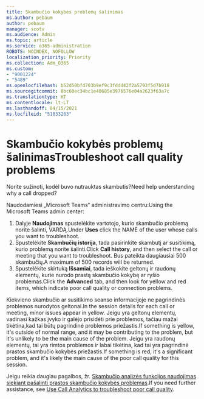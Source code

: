 ```yaml
---
title: Skambučio kokybės problemų šalinimas
ms.author: pebaum
author: pebaum
manager: scotv
ms.audience: Admin
ms.topic: article
ms.service: o365-administration
ROBOTS: NOINDEX, NOFOLLOW
localization_priority: Priority
ms.collection: Adm_O365
ms.custom:
- "9001224"
- "5489"
ms.openlocfilehash: b52d50bfd703b9ef9c3fddd42f2a5793f5d7b918
ms.sourcegitcommit: 8bc60ec34bc1e40685e3976576e04a2623f63a7c
ms.translationtype: HT
ms.contentlocale: lt-LT
ms.lasthandoff: 04/15/2021
ms.locfileid: "51833263"
---
```

# <a name="troubleshoot-call-quality-problems"></a><span data-ttu-id="9a665-102">Skambučio kokybės problemų šalinimas</span><span class="sxs-lookup"><span data-stu-id="9a665-102">Troubleshoot call quality problems</span></span>

<span data-ttu-id="9a665-103">Norite sužinoti, kodėl buvo nutrauktas skambutis?</span><span class="sxs-lookup"><span data-stu-id="9a665-103">Need help understanding why a call dropped?</span></span>

<span data-ttu-id="9a665-104">Naudodamiesi „Microsoft Teams“ administravimo centru:</span><span class="sxs-lookup"><span data-stu-id="9a665-104">Using the Microsoft Teams admin center:</span></span>

1. <span data-ttu-id="9a665-105">Dalyje **Naudojimas** spustelėkite vartotojo, kurio skambučio problemą norite šalinti, VARDĄ.</span><span class="sxs-lookup"><span data-stu-id="9a665-105">Under **Uses** click the NAME of the user whose calls you want to troubleshoot.</span></span>
2. <span data-ttu-id="9a665-106">Spustelėkite **Skambučių istorija**, tada pasirinkite skambutį ar susitikimą, kurio problemą norite šalinti.</span><span class="sxs-lookup"><span data-stu-id="9a665-106">Click **Call history**, and then select the call or meeting that you want to troubleshoot.</span></span> <span data-ttu-id="9a665-107">Bus pateikta daugiausiai 500 skambučių.</span><span class="sxs-lookup"><span data-stu-id="9a665-107">A maximum of 500 records will be returned.</span></span>
3. <span data-ttu-id="9a665-108">Spustelėkite skirtuką **Išsamiai**, tada ieškokite geltonų ir raudonų elementų, kurie nurodo prastą skambučio kokybę ar ryšio problemas.</span><span class="sxs-lookup"><span data-stu-id="9a665-108">Click the **Advanced** tab, and then look for yellow and red items, which indicate poor call quality or connection problems.</span></span>

<span data-ttu-id="9a665-109">Kiekvieno skambučio ar susitikimo seanso informacijoje ne pagrindinės problemos nurodytos geltonai.</span><span class="sxs-lookup"><span data-stu-id="9a665-109">In the session details for each call or meeting, minor issues appear in yellow.</span></span> <span data-ttu-id="9a665-110">Jeigu yra geltonų elementų, vadinasi kažkas įvyko ir galėjo prisidėti prie problemos, tačiau mažai tikėtina,kad tai būtų pagrindinė problemos priežastis.</span><span class="sxs-lookup"><span data-stu-id="9a665-110">If something is yellow, it's outside of normal range, and it may be contributing to the problem, but it's unlikely to be the main cause of the problem.</span></span> <span data-ttu-id="9a665-111">Jeigu yra raudonų elementų, tai yra rimtos problemos ir labai tikėtina, kad tai yra pagrindinė prastos skambučio kokybės priežastis.</span><span class="sxs-lookup"><span data-stu-id="9a665-111">If something is red, it's a significant problem, and it's likely the main cause of the poor call quality for this session.</span></span>

<span data-ttu-id="9a665-112">Jeigu reikia daugiau pagalbos, žr. [Skambučio analizės funkcijos naudojimas siekiant pašalinti prastos skambučio kokybės problemas](https://docs.microsoft.com/microsoftteams/use-call-analytics-to-troubleshoot-poor-call-quality#troubleshoot-call-quality-problems-using-call-analytics).</span><span class="sxs-lookup"><span data-stu-id="9a665-112">If you need further assistance, see [Use Call Analytics to troubleshoot poor call quality](https://docs.microsoft.com/microsoftteams/use-call-analytics-to-troubleshoot-poor-call-quality#troubleshoot-call-quality-problems-using-call-analytics).</span></span>
